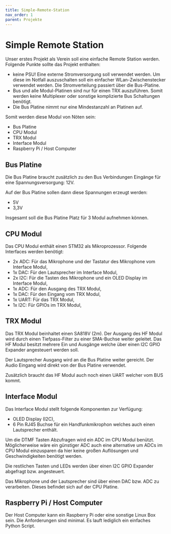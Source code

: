 ```yaml
---
title: Simple-Remote-Station
nav_order: 1
parent: Projekte
---
```


# Simple Remote Station

Unser erstes Projekt als Verein soll eine einfache Remote Station werden. Folgende Punkte sollte das Projekt enthalten:

- keine PSU! Eine externe Stromversorgung soll verwendet werden. Um diese im Notfall auszuschalten soll ein einfacher WLan-Zwischenstecker verwendet werden. Die Stromverteilung passiert über die Bus-Platine.
- Bus und alle Modul-Platinen sind nur für einen TRX auszuführen. Somit werden keine Multiplexer oder sonstige komplizierte Bus Schaltungen benötigt.
- Die Bus Platine nimmt nur eine Mindestanzahl an Platinen auf.

Somit werden diese Modul von Nöten sein:

- Bus Platine
- CPU Modul
- TRX Modul
- Interface Modul
- Raspberry Pi / Host Computer

## Bus Platine

Die Bus Platine braucht zusätzlich zu den Bus Verbindungen Eingänge für eine Spannungsversorgung: 12V.

Auf der Bus Platine sollen dann diese Spannungen erzeugt werden:

- 5V
- 3,3V

Insgesamt soll die Bus Platine Platz für 3 Modul aufnehmen können.

## CPU Modul

Das CPU Modul enthält einen STM32 als Mikroprozessor. Folgende Interfaces werden benötigt:
- 2x ADC: Für das Mikrophone und der Tastatur des Mikrophone vom Interface Modul,
- 1x DAC: Für den Lautsprecher im Interface Modul,
- 2x I2C: Für die Tasten des Mikrophone und ein OLED Display im Interface Modul,
- 1x ADC: Für den Ausgang des TRX Modul,
- 1x DAC: Für den Eingang vom TRX Modul,
- 1x UART: Für das TRX Modul,
- 1x I2C: Für GPIOs im TRX Modul,

## TRX Modul

Das TRX Modul beinhaltet einen SA818V (2m). Der Ausgang des HF Modul wird durch einen Tiefpass-Filter zu einer SMA-Buchse weiter geleitet.
Das HF Modul besitzt mehrere Ein und Ausgänge welche über einen I2C GPIO Expander angesteuert werden soll.

Der Lautsprecher Ausgang wird an die Bus Platine weiter gereicht. Der Audio Eingang wird direkt von der Bus Platine verwendet.

Zusätzlich braucht das HF Modul auch noch einen UART welcher vom BUS kommt.

## Interface Modul

Das Interface Modul stellt folgende Komponenten zur Verfügung:
- OLED Display (I2C),
- 6 Pin RJ45 Buchse für ein Handfunkmikrophon welches auch einen Lautsprecher enthält.

Um die DTMF Tasten Abzufragen wird ein ADC im CPU Modul benützt. Möglicherweise wäre ein günstiger ADC auch eine alternative um ADCs im CPU Modul einzusparen da hier keine großen Auflösungen und Geschwindigkeiten benötigt werden.

Die restlichen Tasten und LEDs werden über einen I2C GPIO Expander abgefragt bzw. angesteuert.

Das Mikrophone und der Lautsprecher sind über einen DAC bzw. ADC zu verarbeiten. Dieses befindet sich auf der CPU Platine.

## Raspberry Pi / Host Computer

Der Host Computer kann ein Raspberry Pi oder eine sonstige Linux Box sein. Die Anforderungen sind minimal. Es lauft lediglich ein einfaches Python Script.
